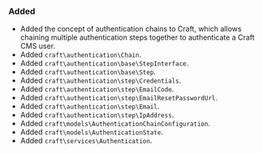 ### Added
- Added the concept of authentication chains to Craft, which allows chaining multiple authentication steps together to authenticate a Craft CMS user.
- Added `craft\authentication\Chain`.
- Added `craft\authentication\base\StepInterface`.
- Added `craft\authentication\base\Step`.
- Added `craft\authentication\step\Credentials`.
- Added `craft\authentication\step\EmailCode`.
- Added `craft\authentication\step\EmailResetPasswordUrl`.
- Added `craft\authentication\step\Email`.
- Added `craft\authentication\step\IpAddress`.
- Added `craft\models\AuthenticationChainConfiguration`.
- Added `craft\models\AuthenticationState`.
- Added `craft\services\Authentication`.
